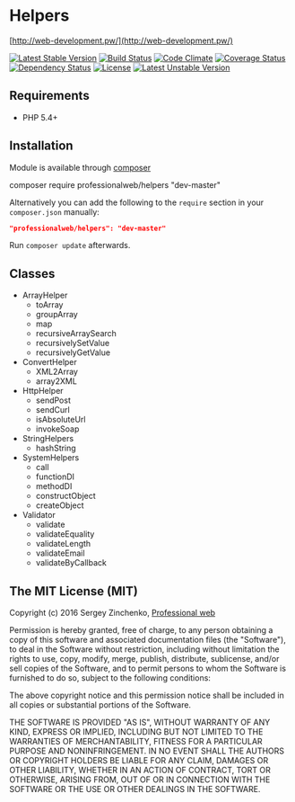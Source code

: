 Helpers
====

[http://web-development.pw/](http://web-development.pw/)

[![Latest Stable Version](https://poser.pugx.org/professionalweb/helpers/v/stable)](https://packagist.org/packages/professionalweb/helpers)
[![Build Status](https://travis-ci.org/SergioMadness/pwf-helpers.svg?branch=dev)](https://travis-ci.org/SergioMadness/pwf-helpers)
[![Code Climate](https://codeclimate.com/github/SergioMadness/pwf-helpers/badges/gpa.svg)](https://codeclimate.com/github/SergioMadness/pwf-helpers)
[![Coverage Status](https://coveralls.io/repos/github/SergioMadness/pwf-helpers/badge.svg?branch=dev)](https://coveralls.io/github/SergioMadness/pwf-helpers?branch=dev)
[![Dependency Status](https://www.versioneye.com/user/projects/573c4f34ce8d0e004505e8d4/badge.svg?style=flat)](https://www.versioneye.com/user/projects/573c4f34ce8d0e004505e8d4)
[![License](https://poser.pugx.org/professionalweb/helpers/license)](https://packagist.org/packages/professionalweb/helpers)
[![Latest Unstable Version](https://poser.pugx.org/professionalweb/helpers/v/unstable)](https://packagist.org/packages/professionalweb/helpers)


Requirements
------------
 - PHP 5.4+


Installation
------------
Module is available through [composer](https://getcomposer.org/)

composer require professionalweb/helpers "dev-master"

Alternatively you can add the following to the `require` section in your `composer.json` manually:

```json
"professionalweb/helpers": "dev-master"
```
Run `composer update` afterwards.


Classes
-------
 - ArrayHelper
    - toArray
    - groupArray
    - map
    - recursiveArraySearch
    - recursivelySetValue
    - recursivelyGetValue
 - ConvertHelper
    - XML2Array
    - array2XML
 - HttpHelper
    - sendPost
    - sendCurl
    - isAbsoluteUrl
    - invokeSoap
 - StringHelpers
    - hashString
 - SystemHelpers
    - call
    - functionDI
    - methodDI
    - constructObject
    - createObject
 - Validator
    - validate
    - validateEquality
    - validateLength
    - validateEmail
    - validateByCallback



The MIT License (MIT)
---------------------

Copyright (c) 2016 Sergey Zinchenko, [Professional web](http://web-development.pw)

Permission is hereby granted, free of charge, to any person obtaining a copy
of this software and associated documentation files (the "Software"), to deal
in the Software without restriction, including without limitation the rights
to use, copy, modify, merge, publish, distribute, sublicense, and/or sell
copies of the Software, and to permit persons to whom the Software is
furnished to do so, subject to the following conditions:

The above copyright notice and this permission notice shall be included in all
copies or substantial portions of the Software.

THE SOFTWARE IS PROVIDED "AS IS", WITHOUT WARRANTY OF ANY KIND, EXPRESS OR
IMPLIED, INCLUDING BUT NOT LIMITED TO THE WARRANTIES OF MERCHANTABILITY,
    FITNESS FOR A PARTICULAR PURPOSE AND NONINFRINGEMENT. IN NO EVENT SHALL THE
AUTHORS OR COPYRIGHT HOLDERS BE LIABLE FOR ANY CLAIM, DAMAGES OR OTHER
LIABILITY, WHETHER IN AN ACTION OF CONTRACT, TORT OR OTHERWISE, ARISING FROM,
OUT OF OR IN CONNECTION WITH THE SOFTWARE OR THE USE OR OTHER DEALINGS IN THE
SOFTWARE.